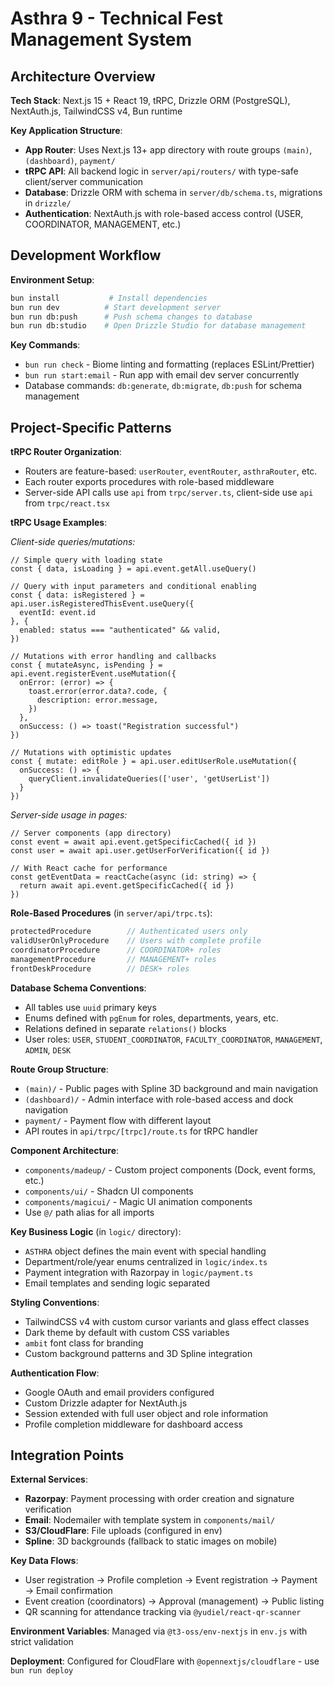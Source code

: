 # Asthra 9 - Technical Fest Management System

## Architecture Overview

**Tech Stack**: Next.js 15 + React 19, tRPC, Drizzle ORM (PostgreSQL), NextAuth.js, TailwindCSS v4, Bun runtime

**Key Application Structure**:
- **App Router**: Uses Next.js 13+ app directory with route groups `(main)`, `(dashboard)`, `payment/`
- **tRPC API**: All backend logic in `server/api/routers/` with type-safe client/server communication
- **Database**: Drizzle ORM with schema in `server/db/schema.ts`, migrations in `drizzle/`
- **Authentication**: NextAuth.js with role-based access control (USER, COORDINATOR, MANAGEMENT, etc.)

## Development Workflow

**Environment Setup**:
```bash
bun install           # Install dependencies 
bun run dev          # Start development server
bun run db:push      # Push schema changes to database
bun run db:studio    # Open Drizzle Studio for database management
```

**Key Commands**:
- `bun run check` - Biome linting and formatting (replaces ESLint/Prettier)
- `bun run start:email` - Run app with email dev server concurrently
- Database commands: `db:generate`, `db:migrate`, `db:push` for schema management

## Project-Specific Patterns

**tRPC Router Organization**:
- Routers are feature-based: `userRouter`, `eventRouter`, `asthraRouter`, etc.
- Each router exports procedures with role-based middleware
- Server-side API calls use `api` from `trpc/server.ts`, client-side use `api` from `trpc/react.tsx`

**tRPC Usage Examples**:

*Client-side queries/mutations:*
```tsx
// Simple query with loading state
const { data, isLoading } = api.event.getAll.useQuery()

// Query with input parameters and conditional enabling
const { data: isRegistered } = api.user.isRegisteredThisEvent.useQuery({
  eventId: event.id
}, {
  enabled: status === "authenticated" && valid,
})

// Mutations with error handling and callbacks
const { mutateAsync, isPending } = api.event.registerEvent.useMutation({
  onError: (error) => {
    toast.error(error.data?.code, {
      description: error.message,
    })
  },
  onSuccess: () => toast("Registration successful")
})

// Mutations with optimistic updates
const { mutate: editRole } = api.user.editUserRole.useMutation({
  onSuccess: () => {
    queryClient.invalidateQueries(['user', 'getUserList'])
  }
})
```

*Server-side usage in pages:*
```tsx
// Server components (app directory)
const event = await api.event.getSpecificCached({ id })
const user = await api.user.getUserForVerification({ id })

// With React cache for performance
const getEventData = reactCache(async (id: string) => {
  return await api.event.getSpecificCached({ id })
})
```

**Role-Based Procedures** (in `server/api/trpc.ts`):
```typescript
protectedProcedure        // Authenticated users only
validUserOnlyProcedure    // Users with complete profile
coordinatorProcedure      // COORDINATOR+ roles
managementProcedure       // MANAGEMENT+ roles
frontDeskProcedure        // DESK+ roles
```

**Database Schema Conventions**:
- All tables use `uuid` primary keys
- Enums defined with `pgEnum` for roles, departments, years, etc.
- Relations defined in separate `relations()` blocks
- User roles: `USER`, `STUDENT_COORDINATOR`, `FACULTY_COORDINATOR`, `MANAGEMENT`, `ADMIN`, `DESK`

**Route Group Structure**:
- `(main)/` - Public pages with Spline 3D background and main navigation
- `(dashboard)/` - Admin interface with role-based access and dock navigation  
- `payment/` - Payment flow with different layout
- API routes in `api/trpc/[trpc]/route.ts` for tRPC handler

**Component Architecture**:
- `components/madeup/` - Custom project components (Dock, event forms, etc.)
- `components/ui/` - Shadcn UI components  
- `components/magicui/` - Magic UI animation components
- Use `@/` path alias for all imports

**Key Business Logic** (in `logic/` directory):
- `ASTHRA` object defines the main event with special handling
- Department/role/year enums centralized in `logic/index.ts`
- Payment integration with Razorpay in `logic/payment.ts`
- Email templates and sending logic separated

**Styling Conventions**:
- TailwindCSS v4 with custom cursor variants and glass effect classes
- Dark theme by default with custom CSS variables
- `ambit` font class for branding
- Custom background patterns and 3D Spline integration

**Authentication Flow**:
- Google OAuth and email providers configured
- Custom Drizzle adapter for NextAuth.js
- Session extended with full user object and role information
- Profile completion middleware for dashboard access

## Integration Points

**External Services**:
- **Razorpay**: Payment processing with order creation and signature verification
- **Email**: Nodemailer with template system in `components/mail/`
- **S3/CloudFlare**: File uploads (configured in env)
- **Spline**: 3D backgrounds (fallback to static images on mobile)

**Key Data Flows**:
- User registration → Profile completion → Event registration → Payment → Email confirmation
- Event creation (coordinators) → Approval (management) → Public listing
- QR scanning for attendance tracking via `@yudiel/react-qr-scanner`

**Environment Variables**: Managed via `@t3-oss/env-nextjs` in `env.js` with strict validation

**Deployment**: Configured for CloudFlare with `@opennextjs/cloudflare` - use `bun run deploy`
